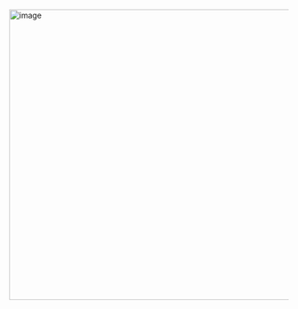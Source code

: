 # 

<img width="1000" height="525" alt="image" src="https://github.com/user-attachments/assets/2ddd273e-7ec7-4c1f-9bbc-4e60d6efc275" />
